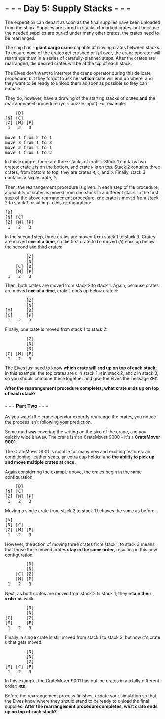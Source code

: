 # - - - Day 5: Supply Stacks - - -

The expedition can depart as soon as the final supplies have been unloaded from the ships. Supplies are stored in stacks of marked crates, but because the needed supplies are buried under many other crates, the crates need to be rearranged.

The ship has a **giant cargo crane** capable of moving crates between stacks. To ensure none of the crates get crushed or fall over, the crane operator will rearrange them in a series of carefully-planned steps. After the crates are rearranged, the desired crates will be at the top of each stack.

The Elves don't want to interrupt the crane operator during this delicate procedure, but they forgot to ask her **which** crate will end up where, and they want to be ready to unload them as soon as possible so they can embark.

They do, however, have a drawing of the starting stacks of crates **and** the rearrangement procedure (your puzzle input). For example:

<pre>
    [D]
[N] [C]
[Z] [M] [P]
 1   2   3

move 1 from 2 to 1
move 3 from 1 to 3
move 2 from 2 to 1
move 1 from 1 to 2
</pre>

In this example, there are three stacks of crates. Stack 1 contains two crates: crate ``Z`` is on the bottom, and crate ``N`` is on top. Stack 2 contains three crates; from bottom to top, they are crates ``M``, ``C``, and ``D``. Finally, stack 3 contains a single crate, ``P``.

Then, the rearrangement procedure is given. In each step of the procedure, a quantity of crates is moved from one stack to a different stack. In the first step of the above rearrangement procedure, one crate is moved from stack 2 to stack 1, resulting in this configuration:

<pre>
[D]
[N] [C]
[Z] [M] [P]
 1   2   3
</pre>

In the second step, three crates are moved from stack 1 to stack 3. Crates are moved **one at a time**, so the first crate to be moved (``D``) ends up below the second and third crates:

<pre>
        [Z]
        [N]
    [C] [D]
    [M] [P]
 1   2   3
</pre>

Then, both crates are moved from stack 2 to stack 1. Again, because crates are moved **one at a time**, crate ``C`` ends up below crate ``M``:

<pre>
        [Z]
        [N]
[M]     [D]
[C]     [P]
 1   2   3
</pre>

Finally, one crate is moved from stack 1 to stack 2:

<pre>
        [Z]
        [N]
        [D]
[C] [M] [P]
 1   2   3
</pre>

The Elves just need to know **which crate will end up on top of each stack;** in this example, the top crates are ``C`` in stack 1, ``M`` in stack 2, and ``Z`` in stack 3, so you should combine these together and give the Elves the message **``CMZ``**.

**After the rearrangement procedure completes, what crate ends up on top of each stack?**


### - - - Part Two - - -

As you watch the crane operator expertly rearrange the crates, you notice the process isn't following your prediction.

Some mud was covering the writing on the side of the crane, and you quickly wipe it away. The crane isn't a CrateMover 9000 - it's a **CrateMover 9001**.

The CrateMover 9001 is notable for many new and exciting features: air conditioning, leather seats, an extra cup holder, and **the ability to pick up and move multiple crates at once**.

Again considering the example above, the crates begin in the same configuration:

<pre>
    [D]
[N] [C]
[Z] [M] [P]
 1   2   3
</pre>

Moving a single crate from stack 2 to stack 1 behaves the same as before:

<pre>
[D]
[N] [C]
[Z] [M] [P]
 1   2   3
</pre>

However, the action of moving three crates from stack 1 to stack 3 means that those three moved crates **stay in the same order**, resulting in this new configuration:

<pre>
        [D]
        [N]
    [C] [Z]
    [M] [P]
 1   2   3
</pre>

Next, as both crates are moved from stack 2 to stack 1, they **retain their order** as well:

<pre>
        [D]
        [N]
[C]     [Z]
[M]     [P]
 1   2   3
</pre>

Finally, a single crate is still moved from stack 1 to stack 2, but now it's crate ``C`` that gets moved:

<pre>
        [D]
        [N]
        [Z]
[M] [C] [P]
 1   2   3
</pre>

In this example, the CrateMover 9001 has put the crates in a totally different order: **``MCD``**.

Before the rearrangement process finishes, update your simulation so that the Elves know where they should stand to be ready to unload the final supplies. **After the rearrangement procedure completes, what crate ends up on top of each stack?**
